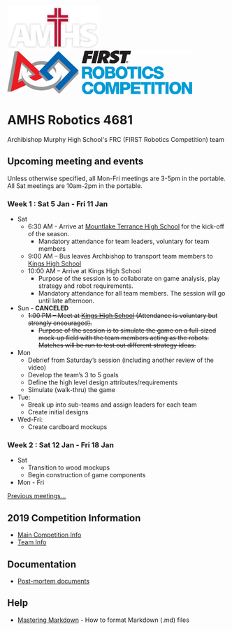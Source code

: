 ﻿
![AMHS Logo](img/amhs-logo-white-100.png) ![FRC Logo](img/frc-logo-100.png)

# AMHS Robotics 4681
Archibishop Murphy High School's FRC (FIRST Robotics Competition) team

## Upcoming meeting and events

Unless otherwise specified, all Mon-Fri meetings are 3-5pm in the portable.
All Sat meetings are 10am-2pm in the portable.

### Week 1 : Sat 5 Jan - Fri 11 Jan

* Sat 
   * 6:30 AM - Arrive at [Mountlake Terrance High School](https://www.google.com/maps/place/Mountlake+Terrace+High+School/@47.8017892,-122.2902999,17z/data=!3m1!4b1!4m5!3m4!1s0x54900ff8881ab90b:0xf3fdab39736ed757!8m2!3d47.8017892!4d-122.2881112) for the kick-off of the season.
      * Mandatory attendance for team leaders, voluntary for team members
   * 9:00 AM – Bus leaves Archbishop to transport team members to [Kings High School](https://www.google.com/maps/place/King's+Senior+High+School/@47.7693799,-122.3564164,17z/data=!3m1!4b1!4m5!3m4!1s0x5490108ef212bcd5:0x87252190808790bf!8m2!3d47.7693799!4d-122.3542277)
   * 10:00 AM – Arrive at Kings High School
      * Purpose of the session is to collaborate on game analysis, play strategy and robot requirements.
      * Mandatory attendance for all team members. The session will go until late afternoon.
* Sun - **CANCELED**
   * ~~1:00 PM – Meet at [Kings High School](https://www.google.com/maps/place/King's+Senior+High+School/@47.7693799,-122.3564164,17z/data=!3m1!4b1!4m5!3m4!1s0x5490108ef212bcd5:0x87252190808790bf!8m2!3d47.7693799!4d-122.3542277) (Attendance is voluntary but strongly encouraged).~~
      * ~~Purpose of the session is to simulate the game on a full-sized mock-up field with the team members acting as the robots.  Matches will be run to test out different strategy ideas.~~
* Mon
   * Debrief from Saturday’s session (including another review of the video)
   * Develop the team’s 3 to 5 goals
   * Define the high level design attributes/requirements
   * Simulate (walk-thru) the game
* Tue:
   * Break up into sub-teams and assign leaders for each team
   * Create initial designs
* Wed-Fri:
   * Create cardboard mockups

### Week 2 : Sat 12 Jan - Fri 18 Jan

* Sat
   * Transition to wood mockups
   * Begin construction of game components
* Mon - Fri


[Previous meetings...](docs/2019/meetings.md)

## 2019 Competition Information

* [Main Competition Info](docs/2019/)
* [Team Info](docs/2019/teams.md)

## Documentation

* [Post-mortem documents](docs/post-mortem.md)

## Help

* [Mastering Markdown](https://guides.github.com/features/mastering-markdown/) - How to format Markdown (.md) files
